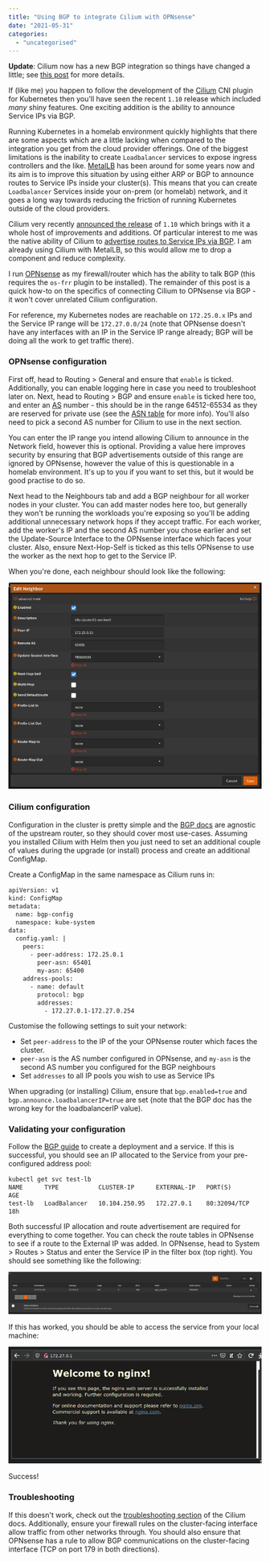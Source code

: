 ```yaml
---
title: "Using BGP to integrate Cilium with OPNsense"
date: "2021-05-31"
categories: 
  - "uncategorised"
---
```


**Update**: Cilium now has a new BGP integration so things have changed a little; see [this post](/posts/update-using-bgp-to-integrate-cilium-with-opnsense/) for more details.

If (like me) you happen to follow the development of the [Cilium](https://cilium.io) CNI plugin for Kubernetes then you'll have seen the recent `1.10` release which included _many_ shiny features. One exciting addition is the ability to announce Service IPs via BGP.

Running Kubernetes in a homelab environment quickly highlights that there are some aspects which are a little lacking when compared to the integration you get from the cloud provider offerings. One of the biggest limitations is the inability to create `Loadbalancer` services to expose ingress controllers and the like. [MetalLB](https://metallb.universe.tf/) has been around for some years now and its aim is to improve this situation by using either ARP or BGP to announce routes to Service IPs inside your cluster(s). This means that you can create `Loadbalancer` Services inside your on-prem (or homelab) network, and it goes a long way towards reducing the friction of running Kubernetes outside of the cloud providers.

Cilium very recently [announced the release](https://cilium.io/blog/2021/05/20/cilium-110) of `1.10` which brings with it a whole host of improvements and additions. Of particular interest to me was the native ability of Cilium to [advertise routes to Service IPs via BGP](https://cilium.io/blog/2021/05/20/cilium-110#bgp-for-loadbalancer-vip). I am already using Cilium with MetalLB, so this would allow me to drop a component and reduce complexity.

I run [OPNsense](https://opnsense.org/) as my firewall/router which has the ability to talk BGP (this requires the `os-frr` plugin to be installed). The remainder of this post is a quick how-to on the specifics of connecting Cilium to OPNsense via BGP - it won't cover unrelated Cilium configuration.

For reference, my Kubernetes nodes are reachable on `172.25.0.x` IPs and the Service IP range will be `172.27.0.0/24` (note that OPNsense doesn't have any interfaces with an IP in the Service IP range already; BGP will be doing all the work to get traffic there).

### OPNsense configuration

First off, head to Routing > General and ensure that `enable` is ticked. Additionally, you can enable logging here in case you need to troubleshoot later on. Next, head to Routing > BGP and ensure `enable` is ticked here too, and enter an [AS](https://en.wikipedia.org/wiki/Autonomous_system_(Internet)) number - this should be in the range 64512-65534 as they are reserved for private use (see the [ASN table](https://en.wikipedia.org/wiki/Autonomous_system_(Internet)#ASN_Table) for more info). You'll also need to pick a second AS number for Cilium to use in the next section.

You can enter the IP range you intend allowing Cilium to announce in the Network field, however this is optional. Providing a value here improves security by ensuring that BGP advertisements outside of this range are ignored by OPNsense, however the value of this is questionable in a homelab environment. It's up to you if you want to set this, but it would be good practise to do so.

Next head to the Neighbours tab and add a BGP neighbour for all worker nodes in your cluster. You can add master nodes here too, but generally they won't be running the workloads you're exposing so you'll be adding additional unnecessary network hops if they accept traffic. For each worker, add the worker's IP and the second AS number you chose earlier and set the Update-Source Interface to the OPNsense interface which faces your cluster. Also, ensure Next-Hop-Self is ticked as this tells OPNsense to use the worker as the next hop to get to the Service IP.

When you're done, each neighbour should look like the following:

![](images/neighbour.png)

### Cilium configuration

Configuration in the cluster is pretty simple and the [BGP docs](https://docs.cilium.io/en/v1.10/gettingstarted/bgp/) are agnostic of the upstream router, so they should cover most use-cases. Assuming you installed Cilium with Helm then you just need to set an additional couple of values during the upgrade (or install) process and create an additional ConfigMap.

Create a ConfigMap in the same namespace as Cilium runs in:

```
apiVersion: v1
kind: ConfigMap
metadata:
  name: bgp-config
  namespace: kube-system
data:
  config.yaml: |
    peers:
      - peer-address: 172.25.0.1
        peer-asn: 65401
        my-asn: 65400
    address-pools:
      - name: default
        protocol: bgp
        addresses:
          - 172.27.0.1-172.27.0.254
```

Customise the following settings to suit your network:

- Set `peer-address` to the IP of the your OPNsense router which faces the cluster.
- `peer-asn` is the AS number configured in OPNsense, and `my-asn` is the second AS number you configured for the BGP neighbours
- Set `addresses` to all IP pools you wish to use as Service IPs

When upgrading (or installing) Cilium, ensure that `bgp.enabled=true` and `bgp.announce.loadbalancerIP=true` are set (note that the BGP doc has the wrong key for the loadbalancerIP value).

### Validating your configuration

Follow the [BGP guide](https://docs.cilium.io/en/v1.10/gettingstarted/bgp/#create-loadbalancer-and-backend-pods) to create a deployment and a service. If this is successful, you should see an IP allocated to the Service from your pre-configured address pool:

```
kubectl get svc test-lb
NAME      TYPE           CLUSTER-IP      EXTERNAL-IP   PORT(S)        AGE
test-lb   LoadBalancer   10.104.250.95   172.27.0.1    80:32094/TCP   18h
```

Both successful IP allocation and route advertisement are required for everything to come together. You can check the route tables in OPNsense to see if a route to the External IP was added. In OPNsense, head to System > Routes > Status and enter the Service IP in the filter box (top right). You should see something like the following:

![](images/routes.png)

If this has worked, you should be able to access the service from your local machine:

![](images/nginx.png)

Success!

### Troubleshooting

If this doesn't work, check out the [troubleshooting section](https://docs.cilium.io/en/v1.10/gettingstarted/bgp/#validate-bgp-announcements) of the Cilium docs. Additionally, ensure your firewall rules on the cluster-facing interface allow traffic from other networks through. You should also ensure that OPNsense has a rule to allow BGP communications on the cluster-facing interface (TCP on port 179 in both directions).

